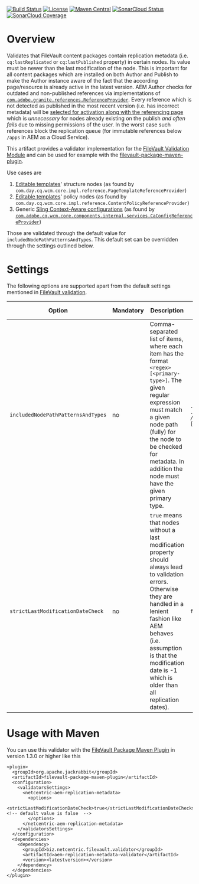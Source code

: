 [![Build Status](https://img.shields.io/github/workflow/status/Netcentric/aem-replication-metadata-validator/maven-cicd)](https://github.com/Netcentric/aem-replication-metadata-validator/actions)
[![License](https://img.shields.io/badge/License-EPL%201.0-red.svg)](https://opensource.org/licenses/EPL-1.0)
[![Maven Central](https://img.shields.io/maven-central/v/biz.netcentric.filevault.validator/aem-replication-metadata-validator)](https://search.maven.org/artifact/biz.netcentric.filevault.validator/aem-replication-metadata-validator)
[![SonarCloud Status](https://sonarcloud.io/api/project_badges/measure?project=Netcentric_aem-cloud-validator&metric=alert_status)](https://sonarcloud.io/dashboard?id=Netcentric_aem-cloud-validator)
[![SonarCloud Coverage](https://sonarcloud.io/api/project_badges/measure?project=Netcentric_aem-cloud-validator&metric=coverage)](https://sonarcloud.io/component_measures/metric/coverage/list?id=Netcentric_aem-cloud-validator)

# Overview

Validates that FileVault content packages contain replication metadata (i.e. `cq:lastReplicated` or `cq:lastPublished` property) in certain nodes. Its value must be newer than the last modification of the node. 
This is important for all content packages which are installed on both Author and Publish to make the Author instance aware of the fact that the according page/resource is already active in the latest version. AEM Author checks for outdated and non-published references via implementations of [`com.adobe.granite.references.ReferenceProvider`][4].
Every reference which is not detected as published in the most recent version (i.e. has incorrect metadata) will be [selected for activation along with the referencing page][aem-publish] which is *unnecessary* for nodes already existing on the publish *and often fails* due to missing permissions of the user. In the worst case such references block the replication queue (for immutable references below `/apps` in AEM as a Cloud Service).

This artifact provides a validator implementation for the [FileVault Validation Module][2] and can be used for example with the [filevault-package-maven-plugin][3].

Use cases are

1. [Editable templates][page-templates]' structure nodes (as found by `com.day.cq.wcm.core.impl.reference.PageTemplateReferenceProvider`)
1. [Editable templates][page-templates]' policy nodes (as found by `com.day.cq.wcm.core.impl.reference.ContentPolicyReferenceProvider`)
1. Generic [Sling Context-Aware configurations][ca-configs] (as found by [`com.adobe.cq.wcm.core.components.internal.services.CaConfigReferenceProvider`](https://github.com/adobe/aem-core-wcm-components/blob/main/bundles/core/src/main/java/com/adobe/cq/wcm/core/components/internal/services/CaConfigReferenceProvider.java))

Those are validated through the default value for `includedNodePathPatternsAndTypes`. This default set can be overridden through the settings outlined below.

# Settings

The following options are supported apart from the default settings mentioned in [FileVault validation][2].

Option | Mandatory | Description | Default Value | Since Version
--- | --- | --- | --- | ---
`includedNodePathPatternsAndTypes` | no | Comma-separated list of items, where each item has the format `<regex>[<primary-type>]`. The given regular expression must match a given node path (fully) for the node to be checked for metadata. In addition the node must have the given primary type. | `.*/settings/wcm/templates/[^/]*/structure[cq:Page], .*/settings/wcm/templates/[^/]*/policies[cq:Page], /(apps\|conf)/.*/(sling:configs\|settings/cloudconfigs)/.*[cq:Page])` | 1.0.0 
`strictLastModificationDateCheck` | no | `true` means that nodes without a last modification property should always lead to validation errors. Otherwise they are handled in a lenient fashion like AEM behaves (i.e. assumption is that the modification date is -1 which is older than all replication dates). | `false` | 1.0.0

# Usage with Maven

You can use this validator with the [FileVault Package Maven Plugin][3] in version 1.3.0 or higher like this

```
<plugin>
  <groupId>org.apache.jackrabbit</groupId>
  <artifactId>filevault-package-maven-plugin</artifactId>
  <configuration>
    <validatorsSettings>
      <netcentric-aem-replication-metadata>
        <options>
          <strictLastModificationDateCheck>true</strictLastModificationDateCheck><!-- default value is false  -->
        </options>
      </netcentric-aem-replication-metadata>
    </validatorsSettings>
  </configuration>
  <dependencies>
    <dependency>
      <groupId>biz.netcentric.filevault.validator</groupId>
      <artifactId>aem-replication-metadata-validator</artifactId>
      <version><latestversion></version>
    </dependency>
  </dependencies>
</plugin>
```


[aemanalyser-maven-plugin]: https://github.com/adobe/aemanalyser-maven-plugin/tree/main/aemanalyser-maven-plugin
[2]: https://jackrabbit.apache.org/filevault/validation.html
[3]: https://jackrabbit.apache.org/filevault-package-maven-plugin/index.html
[4]: https://developer.adobe.com/experience-manager/reference-materials/6-5/javadoc/com/adobe/granite/references/ReferenceProvider.html
[page-templates]: https://experienceleague.adobe.com/docs/experience-manager-65/developing/platform/templates/page-templates-editable.html
[ca-configs]: https://sling.apache.org/documentation/bundles/context-aware-configuration/context-aware-configuration.html
[aem-publish]: https://experienceleague.adobe.com/docs/experience-manager-cloud-service/content/sites/authoring/fundamentals/publishing-pages.html

